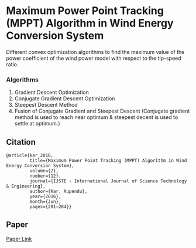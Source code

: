 # Maximum Power Point Tracking (MPPT) Algorithm in Wind Energy Conversion System

Different convex optimization algorithms to find the maximum value of the power coefficient of the wind power model
with respect to the tip-speed ratio.

### Algorithms
1. Gradient Descent Optimization
2. Conjugate Gradient Descent Optimization
3. Steepest Descent Method
4. Fusion of Conjugate Gradient and Steepest Descent (Conjugate gradient method is used to reach near optimum & steepest decent is used to settle at optimum.)

## Citation
```
@article{kar_2016,
         title={Maximum Power Point Tracking (MPPT) Algorithm in Wind Energy Conversion System},
         volume={2},
         number={12},
         journal={IJSTE - International Journal of Science Technology & Engineering},
         author={Kar, Aupendu},
         year={2016},
         month={Jun},
         pages={281–284}}
```

## Paper
[Paper Link](https://ijste.org/Article.php?manuscript=IJSTEV2I12142)
